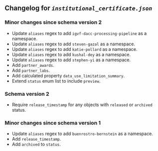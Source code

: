 ## Changelog for *`institutional_certificate.json`*

### Minor changes since schema version 2

* Update `aliases` regex to add `igvf-dacc-processing-pipeline` as a namespace.
* Update `aliases` regex to add `steven-gazal` as a namespace.
* Update `aliases` regex to add `katie-pollard` as a namespace.
* Update `aliases` regex to add `kushal-dey` as a namespace.
* Update `aliases` regex to add `stephen-yi` as a namespace.
* Add `partner_awards`.
* Add `partner_labs`.
* Add calculated property `data_use_limitation_summary`.
* Extend `status` enum list to include `preview`.

### Schema version 2

* Require `release_timestamp` for any objects with `released` or `archived` status.

### Minor changes since schema version 1

* Update `aliases` regex to add `buenrostro-bernstein` as a namespace.
* Add `release_timestamp`.
* Add `archived` to `status`.
